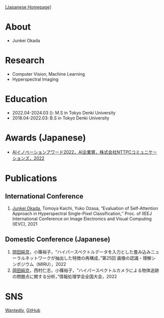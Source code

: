 [[Japanese Homepage]](index_jp.md)

# About
- Junkei Okada

# Research
- Computer Vision, Machine Learning
- Hyperspectral Imaging

# Education
- 2022.04-2024.03 (): M.S in Tokyo Denki University
- 2018.04-2022.03: B.S in Tokyo Denki University


# Awards (Japanese)
- [AIイノベーションアワード2022，AI企業賞，株式会社NTTPCコミュニケーションズ，2022](https://www.nttpc.co.jp/press/2022/04/202204211500.html)

# Publications
## International Conference
1. <u>Junkei Okada</u>, Tomoya Kaichi, Yuko Ozasa, “Evaluation of Self-Attention Approach in Hyperspectral Single-Pixel Classification,’’ Proc. of IIEEJ International Conference on Image Electronics and Visual Computing (IEVC), 2021

## Domestic Conference (Japanese)
1. <u>岡田純京</u>，小篠裕子，“ハイパースペクトルデータを入力とした畳み込みニューラルネットワークが抽出した特徴の再構成，”第25回 画像の認識・理解シンポジウム（MIRU），2022
1. <u>岡田純京</u>，西村仁志，小篠裕子，“ハイパースペクトルカメラによる物体追跡の問題点に関する分析，”情報処理学会全国大会，2022

# SNS
[Wantedly](https://www.wantedly.com/id/junkei_okada),
[GitHub](https://github.com/JO0606)
